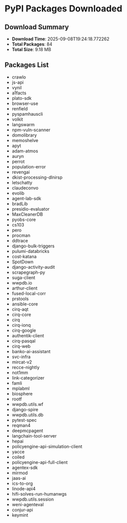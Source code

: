# PyPI Packages Downloaded

## Download Summary
- **Download Time**: 2025-09-08T19:24:18.772262
- **Total Packages**: 84
- **Total Size**: 9.18 MB

## Packages List
- crawlo
- js-api
- vynil
- a1facts
- plato-sdk
- browser-use
- renfield
- pyspamhauscli
- volkit
- langswarm
- npm-vuln-scanner
- domolibrary
- memoshelve
- apyt
- adam-atmos
- auryn
- perrot
- population-error
- revengai
- dkist-processing-dlnirsp
- letschatty
- claudeconvo
- evolib
- agent-lab-sdk
- bradLib
- presidio-evaluator
- MaxCleanerDB
- pyobs-core
- cs103
- pero
- procman
- ddtrace
- django-bulk-triggers
- pulumi-databricks
- cost-katana
- SpotDown
- django-activity-audit
- scrapegraph-py
- suga-client
- wwpdb.io
- arthur-client
- fused-local-corr
- prstools
- ansible-core
- cirq-aqt
- cirq-core
- cirq
- cirq-ionq
- cirq-google
- authentik-client
- cirq-pasqal
- cirq-web
- banko-ai-assistant
- svc-infra
- mircat-v2
- recce-nightly
- not1mm
- link-categorizer
- famli
- mplabml
- biosphere
- rootf
- wwpdb.utils.wf
- django-spire
- wwpdb.utils.db
- pytest-spec
- reqman4
- deepmcpagent
- langchain-tool-server
- hepai
- policyengine-api-simulation-client
- yacce
- coiled
- policyengine-api-full-client
- agentex-sdk
- mirmod
- jaas-ai
- ics-to-org
- linode-api4
- hifi-solves-run-humanwgs
- wwpdb.utils.session
- weni-agenteval
- conjur-api
- keymint
